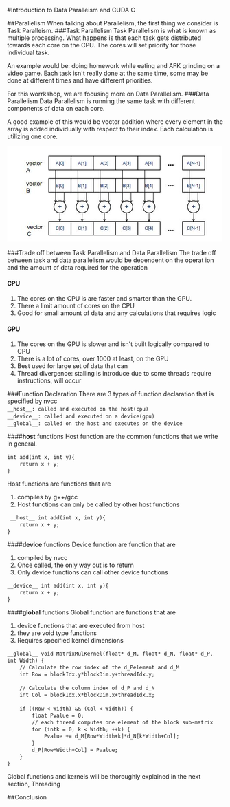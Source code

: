 #Introduction to Data Paralleism and CUDA C
        
##Parallelism
When talking about Parallelism, the first thing we consider is Task Paralleism.
###Task Parallelism 
Task Parallelism is what is known as multiple processing.  What happens is that each task gets distributed towards each core on the CPU. The cores will set priority for those individual task.      

An example would be: doing homework while eating and AFK grinding on a video game. Each task isn't really done at the same time, some may be done at different times and have different priorities. 

For this worrkshop, we are focusing more on Data Parallelism.
###Data Parallelism
Data Parallelism is running the same task with different components of data on each core.       

A good example of this would be vector addition where every element in the array is added individually with respect to their index. Each calculation is utilizing one core. 

![](images/1.jpg)


###Trade off between Task Parallelism and Data Parallelism
The trade off between task and data parallelism would be dependent on the operat ion and the amount of data required for the operation 
#### CPU
1. The cores on the CPU is are faster and smarter than the GPU.
2. There a limit amount of cores on the CPU
3. Good for small amount of data and any calculations that requires logic
#### GPU
1. The cores on the GPU is slower and isn't built logically compared to CPU
2. There is a lot of cores, over 1000 at least, on the GPU
3. Best used for large set of data that can 
4. Thread divergence: stalling is introduce due to some threads require instructions, will occur



###Function Declaration
There are 3 types of function declaration that is specified by nvcc     
``
__host__: called and executed on the host(cpu)                  
__device__: called and executed on a device(gpu)                    
__global__: called on the host and executes on the device           
``     


####__host__ functions
Host function are the common functions that we write in general. 
```angular2
int add(int x, int y){
    return x + y;
}
```
Host functions are functions that are
1. compiles by g++/gcc
2. Host functions can only be called by other host functions

```angular2
 __host__ int add(int x, int y){                                                                        
    return x + y;
}
```


####__device__ functions
Device function are function that are
1. compiled by nvcc 
2. Once called, the only way out is to return
3. Only device functions can call other device functions

```angular2
__device__ int add(int x, int y){
    return x + y;
}
```
####__global__ functions
Global function are functions that are
1. device functions that are executed from host
2. they are void type functions
3. Requires specified kernel dimensions

```angular2
__global__ void MatrixMulKernel(float* d_M, float* d_N, float* d_P, int Width) {
    // Calculate the row index of the d_Pelement and d_M
    int Row = blockIdx.y*blockDim.y+threadIdx.y;

    // Calculate the column index of d_P and d_N
    int Col = blockIdx.x*blockDim.x+threadIdx.x;

    if ((Row < Width) && (Col < Width)) {
        float Pvalue = 0;
        // each thread computes one element of the block sub-matrix
        for (intk = 0; k < Width; ++k) {
            Pvalue += d_M[Row*Width+k]*d_N[k*Width+Col];
        }
        d_P[Row*Width+Col] = Pvalue;
    }
}
```
Global functions and kernels will be thoroughly explained in the next section, Threading

##Conclusion
